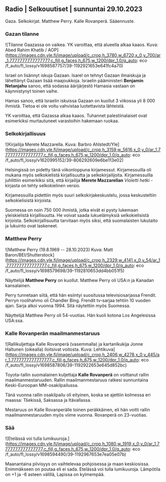 Radio \| Selkouutiset \| sunnuntai 29.10.2023
---------------------------------------------

Gaza. Selkokirjat. Matthew Perry. Kalle Rovanperä. Sääennuste.

### Gazan tilanne

![Tilanne Gaazassa on vaikea. YK varoittaa, että alueella alkaa kaaos. Kuva: Abed Rahim Khatib / AOP](https://images.cdn.yle.fi/image/upload/c_crop,h_3780,w_6720,x_0,y_700/ar_1.7777777777777777,c_fill,g_faces,h_675,w_1200/dpr_1.0/q_auto: eco /f_auto/fl_lossy/v1698587757/39-1192921653e641fc4a70)

Israel on lisännyt iskuja Gazaan. Isarel on tehnyt Gazaan ilmaiskuja ja lähettänyt Gazaan lisää maajoukkoja. Israelin pääministeri **Benjamin Netanjahu** sanoo, että sodassa äärijärjestö Hamasia vastaan on käynnistynyt toinen vaihe.

Hamas sanoo, että Israelin iskuissa Gazaan on kuollut 3 viikossa yli 8 000 ihmistä. Tietoa ei ole voitu vahvistaa luotettavista lähteistä.

YK varoittaa, että Gazassa alkaa kaaos. Tuhannet palestiinalaiset ovat esimerkiksi murtautuneet varastoihin hakemaan ruokaa.

### Selkokirjallisuus

![Kirjailija Merete Mazzarella. Kuva: Barbro Ahlstedt/Yle](https://images.cdn.yle.fi/image/upload/c_crop,h_3159,w_5616,x_0,y_0/ar_1.7777777777777777,c_fill,g_faces,h_675,w_1200/dpr_1.0/q_auto: eco /f_auto/fl_lossy/v1620995152/39-806292609e6be113e02)

Helsingissä on pidetty tänä viikonloppuna kirjamessut. Kirjamessuilla oli mukana myös selkokielistä kirjallisuutta ja selkokirjailijoita. Kirjamessuilla juhlittiin esimerkiksi sitä, että kirjailija **Merete Mazzarellan** *Violetti hetki* -kirjasta on tehty selkokielinen versio.

Kirjamessuilla pidettiin myös suuri selkokirjakeskustelu, jossa keskusteltiin selkokielisistä kirjoista.

Suomessa on noin 750 000 ihmistä, jotka eivät ei pysty lukemaan yleiskielistä kirjallisuutta. He voivat saada lukuelämyksiä selkokielisistä kirjoista. Selkokirjallisuutta tarvitaan myös siksi, että suomalaisten lukutaito ja lukuinto ovat laskeneet.

### Matthew Perry

![Matthew Perry (19.8.1969 -- 28.10.2023) Kuva: Matt Baron/BEI/Shutterstock](https://images.cdn.yle.fi/image/upload/c_crop,h_2329,w_4141,x_0,y_54/ar_1.7777777777777777,c_fill,g_faces,h_675,w_1200/dpr_1.0/q_auto: eco /f_auto/fl_lossy/v1698579698/39-1192810653dd4bb051f5)

Näyttelijä **Matthew Perry** on kuollut. Matthew Perry oli USA:n ja Kanadan kansalainen.

Perry tunnetaan siitä, että hän esiintyi suositussa televisiosarjassa Frendit. Perryn roolihahmo oli Chandler Bing. Frendit tv-sarjaa tehtiin 10 vuoden ajan. Sarja alkoi vuonna 1994. Sitä näytettiin myös Suomessa.

Näyttelijä Matthew Perry oli 54-vuotias. Hän kuoli kotona Los Angelesissa USA:ssa.

### Kalle Rovanperän maailmanmestaruus

![Rallikuljettaja Kalle Rovanperä (vasemmalla) ja kartanlkukija Jonne Haltunen (oikealla) iloitsivat voitosta. Kuva: Lehtikuva](https://images.cdn.yle.fi/image/upload/c_crop,h_2406,w_4278,x_0,y_445/ar_1.7777777777777777,c_fill,g_faces,h_675,w_1200/dpr_1.0/q_auto: eco /f_auto/fl_lossy/v1698587806/39-1192922653e645d852bc)

Toyota-tallin suomalainen kuljettaja **Kalle Rovanperä** on voittanut rallin maailmanmestaruuden. Rallin maailmanmestaruus ratkesi sunnuntaina Keski-Euroopan MM-osakilpailussa.

Tänä vuonna rallin osakilpailu oli eityinen, koska se ajettiin kolmessa eri maassa: Tšekissä, Saksassa ja Itävallassa.

Mestaruus on Kalle Rovanperälle toinen peräkkäinen, eli hän voitti rallin maailmanmestaruuden myös viime vuonna. Rovanperä on 23-vuotias.

### Sää

![Etelässä voi tulla lumikuuroja.](https://images.cdn.yle.fi/image/upload/c_crop,h_1080,w_1919,x_0,y_0/ar_1.7777777777777777,c_fill,g_faces,h_675,w_1200/dpr_1.0/q_auto: eco /f_auto/fl_lossy/v1698594490/39-1192967653e7ea05e07b)

Maanantaina pilvisyys on vaihtelevaa pohjoisessa ja maan keskiosissa. Enimmäkseen on poutaa eli ei sada. Etelässä voi tulla lumikuuroja. Lämpötila on +1 ja -6 asteen välillä, Lapissa on kylmempää.
